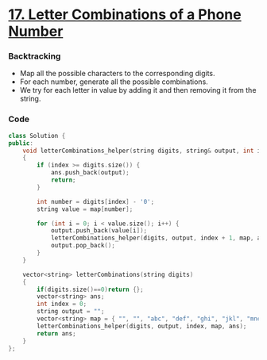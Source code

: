 # [17. Letter Combinations of a Phone Number](https://leetcode.com/problems/letter-combinations-of-a-phone-number/)

### Backtracking

-   Map all the possible characters to the corresponding digits.
-   For each number, generate all the possible combinations.
-   We try for each letter in value by adding it and then removing it from the string.

### Code

```cpp
class Solution {
public:
    void letterCombinations_helper(string digits, string& output, int index, vector<string>& map, vector<string>& ans)
    {
        if (index >= digits.size()) {
            ans.push_back(output);
            return;
        }

        int number = digits[index] - '0';
        string value = map[number];

        for (int i = 0; i < value.size(); i++) {
            output.push_back(value[i]);
            letterCombinations_helper(digits, output, index + 1, map, ans);
            output.pop_back();
        }
    }

    vector<string> letterCombinations(string digits)
    {
        if(digits.size()==0)return {};
        vector<string> ans;
        int index = 0;
        string output = "";
        vector<string> map = { "", "", "abc", "def", "ghi", "jkl", "mno", "pqrs", "tuv", "wxyz" };
        letterCombinations_helper(digits, output, index, map, ans);
        return ans;
    }
};
```
